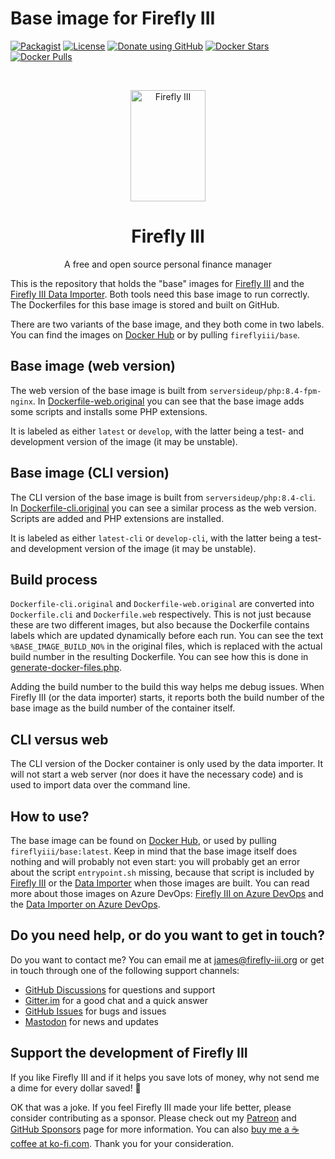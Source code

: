 # Base image for Firefly III

[![Packagist](https://img.shields.io/packagist/v/grumpydictator/firefly-iii.svg?style=flat-square)](https://packagist.org/packages/grumpydictator/firefly-iii) 
[![License](https://img.shields.io/github/license/firefly-iii/firefly-iii.svg?style=flat-square])](https://www.gnu.org/licenses/agpl-3.0.html) 
[![Donate using GitHub](https://img.shields.io/badge/donate-GitHub-green?logo=github&style=flat-square)](https://github.com/sponsors/JC5)
[![Docker Stars](https://img.shields.io/docker/stars/fireflyiii/core?style=flat-square)](https://hub.docker.com/r/fireflyiii/core)
[![Docker Pulls](https://img.shields.io/docker/pulls/fireflyiii/core?style=flat-square)](https://hub.docker.com/r/fireflyiii/core)

<!-- PROJECT LOGO -->
<br />
<p align="center">
  <a href="https://firefly-iii.org/">
    <img src="https://raw.githubusercontent.com/firefly-iii/firefly-iii/develop/.github/assets/img/logo-small.png" alt="Firefly III" width="120" height="178">
  </a>
</p>
  <h1 align="center">Firefly III</h1>

  <p align="center">
    A free and open source personal finance manager
    <br />
  </p>
<!--- END PROJECT LOGO -->

This is the repository that holds the "base" images for [Firefly III](https://github.com/firefly-iii/firefly-iii/) and the [Firefly III Data Importer](https://github.com/firefly-iii/data-importer/). Both tools need this base image to run correctly. The Dockerfiles for this base image is stored and built on GitHub.

There are two variants of the base image, and they both come in two labels. You can find the images on [Docker Hub](https://hub.docker.com/r/fireflyiii/base) or by pulling `fireflyiii/base`.

## Base image (web version)

The web version of the base image is built from `serversideup/php:8.4-fpm-nginx`. In [Dockerfile-web.original](https://github.com/firefly-iii/base-image/blob/main/Dockerfile-web.original) you can see that the base image adds some scripts and installs some PHP extensions.

It is labeled as either `latest` or `develop`, with the latter being a test- and development version of the image (it may be unstable).

## Base image (CLI version)

The CLI version of the base image is built from `serversideup/php:8.4-cli`. In [Dockerfile-cli.original](https://github.com/firefly-iii/base-image/blob/main/Dockerfile-cli.original) you can see a similar process as the web version. Scripts are added and PHP extensions are installed.

It is labeled as either `latest-cli` or `develop-cli`, with the latter being a test- and development version of the image (it may be unstable).

## Build process

`Dockerfile-cli.original` and `Dockerfile-web.original` are converted into `Dockerfile.cli` and `Dockerfile.web` respectively. This is not just because these are two different images, but also because the Dockerfile contains labels which are updated dynamically before each run. You can see the text `%BASE_IMAGE_BUILD_NO%` in the original files, which is replaced with the actual build number in the resulting Dockerfile. You can see how this is done in [generate-docker-files.php](https://github.com/firefly-iii/base-image/blob/main/generate-docker-files.php).

Adding the build number to the build this way helps me debug issues. When Firefly III (or the data importer) starts, it reports both the build number of the base image as the build number of the container itself.

## CLI versus web

The CLI version of the Docker container is only used by the data importer. It will not start a web server (nor does it have the necessary code) and is used to import data over the command line.

## How to use?

The base image can be found on [Docker Hub](https://hub.docker.com/r/fireflyiii/base), or used by pulling `fireflyiii/base:latest`. Keep in mind that the base image itself does nothing and will probably not even start: you will probably get an error about the script `entrypoint.sh` missing, because that script is included by [Firefly III](https://github.com/firefly-iii/firefly-iii/) or the [Data Importer](https://github.com/firefly-iii/data-importer/) when those images are built. You can read more about those images on Azure DevOps: [Firefly III on Azure DevOps](https://dev.azure.com/Firefly-III/MainImage/_wiki/wikis/MainImage.wiki/3/Home) and the [Data Importer on Azure DevOps](https://dev.azure.com/Firefly-III/ImportToolImage/_wiki/wikis/ImportToolImage.wiki/4/Home).

<!-- HELP TEXT -->

## Do you need help, or do you want to get in touch?

Do you want to contact me? You can email me at [james@firefly-iii.org](mailto:james@firefly-iii.org) or get in touch through one of the following support channels:

- [GitHub Discussions](https://github.com/firefly-iii/firefly-iii/discussions/) for questions and support
- [Gitter.im](https://gitter.im/firefly-iii/firefly-iii) for a good chat and a quick answer
- [GitHub Issues](https://github.com/firefly-iii/firefly-iii/issues) for bugs and issues
- <a rel="me" href="https://fosstodon.org/@ff3">Mastodon</a> for news and updates

<!-- END OF HELP TEXT -->

<!-- SPONSOR TEXT -->

## Support the development of Firefly III

If you like Firefly III and if it helps you save lots of money, why not send me a dime for every dollar saved! 🥳

OK that was a joke. If you feel Firefly III made your life better, please consider contributing as a sponsor. Please check out my [Patreon](https://www.patreon.com/jc5) and [GitHub Sponsors](https://github.com/sponsors/JC5) page for more information. You can also [buy me a ☕️ coffee at ko-fi.com](https://ko-fi.com/Q5Q5R4SH1). Thank you for your consideration.

<!-- END OF SPONSOR TEXT -->


